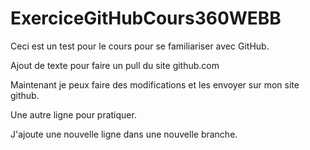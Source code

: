 # ExerciceGitHubCours360WEBB
Ceci est un test pour le cours pour se familiariser avec GitHub.

Ajout de texte pour faire un pull du site github.com

Maintenant je peux faire des modifications et les envoyer sur mon site github.

Une autre ligne pour pratiquer.

J'ajoute une nouvelle ligne dans une nouvelle branche.
